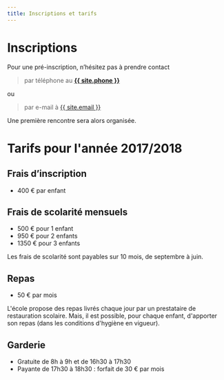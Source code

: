 ```yaml
---
title: Inscriptions et tarifs
---
```


# Inscriptions

Pour une pré-inscription, n’hésitez pas à prendre contact
> par téléphone au **<a href="tel:{{ site.phone }}">{{ site.phone }}</a>**

ou
> par e-mail à <a href="mailto:{{ site.email }}">{{ site.email }}</a>

Une première rencontre sera alors organisée.

# Tarifs pour l'année 2017/2018

## Frais d’inscription

- 400 € par enfant

## Frais de scolarité mensuels

-  500 € pour 1 enfant
-  950 € pour 2 enfants
-  1350 € pour 3 enfants

Les frais de scolarité sont payables sur 10 mois, de septembre à juin.

## Repas

- 50 € par mois

L'école propose des repas livrés chaque jour par un prestataire de restauration scolaire. Mais, il est possible, pour chaque enfant, d'apporter son repas (dans les conditions d'hygiène en vigueur).

## Garderie

- Gratuite de 8h à 9h et de 16h30 à 17h30
- Payante de 17h30 à 18h30 : forfait de 30 € par mois
